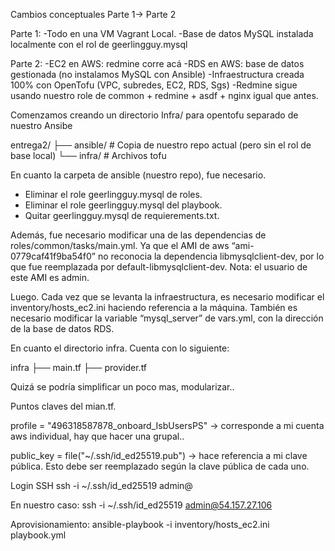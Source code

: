Cambios conceptuales Parte 1→ Parte 2

Parte 1:
-Todo en una VM Vagrant Local.
-Base de datos MySQL instalada localmente con el rol de geerlingguy.mysql

Parte 2:
-EC2 en AWS: redmine corre acá
-RDS en AWS: base de datos gestionada (no instalamos MySQL con Ansible)
-Infraestructura creada 100% con OpenTofu (VPC, subredes, EC2, RDS, Sgs)
-Redmine sigue usando nuestro role de common + redmine + asdf + nginx igual que antes.


Comenzamos creando un directorio Infra/ para opentofu separado de nuestro Ansibe

entrega2/
├── ansible/    # Copia de nuestro repo actual (pero sin el rol de base local)
└── infra/      # Archivos tofu

En cuanto la carpeta de ansible (nuestro repo), fue necesario.
- Eliminar el role geerlingguy.mysql de roles.
- Eliminar el role geerlingguy.mysql del playbook.
- Quitar geerlingguy.mysql de requierements.txt.

Además, fue necesario modificar una de las dependencias de roles/common/tasks/main.yml.
Ya que el AMI de aws “ami-0779caf41f9ba54f0” no reconocia la dependencia libmysqlclient-dev, por lo que fue reemplazada por default-libmysqlclient-dev.
Nota: el usuario de este AMI es admin.

Luego. Cada vez que se levanta la infraestructura, es necesario modificar el inventory/hosts_ec2.ini haciendo referencia a la máquina. También es necesario modificar la variable “mysql_server” de vars.yml, con la dirección de la base de datos RDS.


En cuanto el directorio infra. Cuenta con lo siguiente:

infra
├── main.tf
├── provider.tf

Quizá se podría simplificar un poco mas, modularizar..

Puntos claves del mian.tf.

profile = "496318587878_onboard_IsbUsersPS" → corresponde a mi cuenta aws individual, hay que hacer una grupal..

public_key = file("~/.ssh/id_ed25519.pub") → hace referencia a mi clave pública. Esto debe ser reemplazado según la clave pública de cada uno.


Login SSH
ssh -i ~/.ssh/id_ed25519 admin@<IP>

En nuestro caso:
ssh -i ~/.ssh/id_ed25519 admin@54.157.27.106

Aprovisionamiento:
ansible-playbook -i inventory/hosts_ec2.ini playbook.yml 

